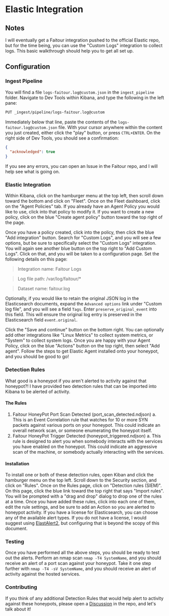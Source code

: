 # Elastic Integration

## Notes

I will eventually get a Faitour integration pushed to the official Elastic repo, but for the time being, you can use the "Custom Logs" integration to collect logs. This basic walkthrough should help you to get all set up.

## Configuration

### Ingest Pipeline

You will find a file `logs-faitour.log@custom.json` in the `ingest_pipeline` folder. Navigate to Dev Tools within Kibana, and type the following in the left pane:

```bash
PUT _ingest/pipeline/logs-faitour.log@custom
```

Immediately below that line, paste the contents of the `logs-faitour.log@custom.json` file. With your cursor anywhere within the content you just created, either click the "play" button, or press `CTRL+ENTER`. On the right side of Dev Tools, you should see a confirmation:

```json
{
  "acknowledged": true
}
```

If you see any errors, you can open an Issue in the Faitour repo, and I will help see what is going on. 

### Elastic Integration

Within Kibana, click on the hamburger menu at the top left, then scroll down toward the bottom and click on "Fleet". Once on the Fleet dashboard, click on the "Agent Policies" tab. If you already have an Agent Policy you would like to use, click into that policy to modify it. If you want to create a new policy, click on the blue "Create agent policy" button toward the top right of the page. 

Once you have a policy created, click into the policy, then click the blue "Add integration" button. Search for "Custom Logs", and you will see a few options, but be sure to specifically select the "Custom Logs" integration. You will again see another blue button on the top right to "Add Custom Logs". Click on that, and you will be taken to a configuration page. Set the following details on this page:

> Integration name: Faitour Logs

> Log file path: /var/log/faitour/*

> Dataset name: faitour.log

Optionally, if you would like to retain the original JSON log in the Elasticsearch documents, expand the `Advanced options` link under "Custom log file", and you will see a field `Tags`. Enter `preserve_original_event` into this field. This will ensure the original log entry is preserved in the Elasticsearch field `event.original`.

Click the "Save and continue" button on the bottom right. You can optionally add other integrations like "Linux Metrics" to collect system metrics, or "System" to collect system logs. Once you are happy with your Agent Policy, click on the blue "Actions" button on the top right, then select "Add agent". Follow the steps to get Elastic Agent installed onto your honeypot, and you should be good to go! 

### Detection Rules

What good is a honeypot if you aren't alerted to activity against that honeypot?! I have provided two detection rules that can be imported into Kibana to be alerted of activity.

#### The Rules

1. Faitour HoneyPot Port Scan Detected (port_scan_detected.ndjson)
  a. This is an Event Correlation rule that watches for 10 or more SYN packets against various ports on your honeypot. This could indicate an overall network scan, or someone enumerating the honeypot itself. 
2. Faitour HoneyPot Trigger Detected (honeypot_triggered.ndjson)
  a. This rule is designed to alert you when somebody interacts with the services you have enabled on the honeypot. This could indicate an aggressive scan of the machine, or somebody actually interacting with the services.

#### Installation

To install one or both of these detection rules, open Kiban and click the hamburger menu on the top left. Scroll down to the Security section, and click on "Rules". Once on the Rules page, click on "Detection rules (SIEM)". On this page, click the blue link toward the top right that says "Import rules". You will be prompted with a "drag and drop" dialog to drop one of the rules at a time. Once you have added these rules, click into each one of them, edit the rule settings, and be sure to add an Action so you are alerted to honeypot activity. If you have a license for Elasticsearch, you can choose any of the available alert types. If you do not have a license, I would suggest using [ElastAlert2](https://github.com/jertel/elastalert2), but configuring that is beyond the scopy of this document.

### Testing

Once you have performed all the above steps, you should be ready to test out the alerts. Perform an nmap scan `nmap -T4 SystemName`, and you should receive an alert of a port scan against your honeypot. Take it one step further with `nmap -T4 -sV SystemName`, and you should receive an alert of activity against the hosted services.

### Contributing

If you think of any additional Detection Rules that would help alert to activity against these honeypots, please open a [Discussion](../../discussions) in the repo, and let's talk about it!
